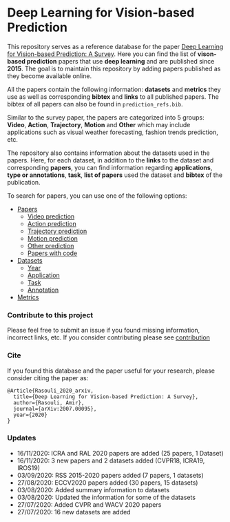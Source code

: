 <a name=top></a>
# Deep Learning for Vision-based Prediction
This repository serves as a reference database for the paper [Deep Learning for Vision-based Prediction: A Survey](https://arxiv.org/pdf/2007.00095.pdf). Here you can find the list of **vison-based prediction** papers that use **deep learning** and are published since **2015**. The goal is to maintain this repository by adding papers published as they become available online.

All the papers contain the following information: **datasets** and **metrics** they use as well as corresponding **bibtex** and **links** to all published papers. The bibtex of all papers can also be found in `prediction_refs.bib`.

Similar to the survey paper, the papers are categorized into 5 groups: **Video**, **Action**, **Trajectory**, **Motion** and **Other** which may include applications such as visual weather forecasting, fashion trends prediction, etc.

The repository also contains information about the datasets used in the papers. Here, for each dataset, in addition to the **links** to the dataset and corresponding **papers**,  you can find information regarding  **applications**, **type or annotations**, **task**, **list of papers** used the dataset and **bibtex** of the publication.

To search for papers, you can use one of the following options:

* [Papers](papers/papers.md#top)
  * [Video prediction](papers/video_papers.md#top)
  * [Action prediction](papers/action_papers.md#top)
  * [Trajectory prediction](papers/trajectory_papers.md#top)
  * [Motion prediction](papers/motion_papers.md#top)
  * [Other prediction](papers/other_papers.md#top)
  * [Papers with code](papers/papers_with_code.md#top)
* [Datasets](datasets/datasets.md#top)
  * [Year](datasets/year_datasets.md#top)
  * [Application](datasets/application_datasets.md#top)
  * [Task](datasets/task_datasets.md#top)
  * [Annotation](datasets/annotation_datasets.md#top)
* [Metrics](metrics.md#top)


### Contribute to this project
Please feel free to submit an issue if you found missing information, incorrect links, etc. If you consider contributing please see [contribution](contribution.md)

### Cite
If you found this database and the paper useful for your research, please consider citing the paper as:
```
@Article{Rasouli_2020_arxiv,
  title={Deep Learning for Vision-based Prediction: A Survey},
  author={Rasouli, Amir},
  journal={arXiv:2007.00095},
  year={2020}
}
```

### Updates
* 16/11/2020: ICRA and RAL 2020 papers are added (25 papers, 1 Dataset)
* 16/11/2020: 3 new papers and 2 datasets added (CVPR18, ICRA19, IROS19)
* 03/09/2020: RSS 2015-2020 papers added (7 papers, 1 datasets)
* 27/08/2020: ECCV2020 papers added (30 papers, 15 datasets)
* 03/08/2020: Added summary information to datasets
* 03/08/2020: Updated the information for some of the datasets
* 27/07/2020: Added CVPR and WACV 2020 papers
* 27/07/2020: 16 new datasets are added
